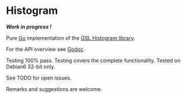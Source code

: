 # Histogram

***Work in progress !***

Pure [Go](http://www.golang.org) implementation of the [GSL Histogram library](http://www.gnu.org/software/gsl/manual/html_node/Histograms.html).

For the API overview see [Godoc](http://godoc.org/github.com/grd/histogram).

Testing 100% pass. Testing covers the complete functionality.
Tested on Debian6 32-bit only.

See TODO for open issues.

Remarks and suggestions are welcome.
